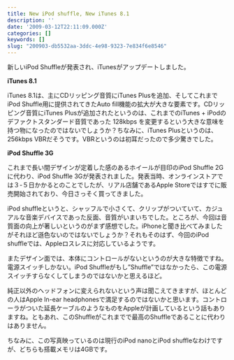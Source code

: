```yaml
---
title: New iPod shuffle, New iTunes 8.1
description: ''
date: '2009-03-12T22:11:09.000Z'
categories: []
keywords: []
slug: "200903-db5532aa-3ddc-4e98-9323-7e834f6e8546"
---
```

新しいiPod Shuffleが発表され、iTunesがアップデートしました。

**iTunes 8.1**

iTunes 8.1は、主にCDリッピング音質にiTunes Plusを追加、そしてこれまでiPod Shuffle用に提供されてきたAuto fill機能の拡大が大きな要素です。CDリッピング音質にiTunes Plusが追加されたというのは、これまでのiTunes + iPodのデファクトスタンダード音質であった 128kbps を変更するという大きな意味を持つ物になったのではないでしょうか？ちなみに、iTunes Plusというのは、 256kbps VBRだそうです。VBRというのは初耳だったので多少驚きでした。

**iPod Shuffle 3G**

これまで長い間デザインが定着した感のあるホイールが目印のiPod Shuffle 2Gに代わり、iPod Shuffle 3Gが発表されました。発表当時、オンラインストアでは３-５日かかるとのことでしたが、リアル店舗であるApple Storeではすでに販売開始されており、今日さっそく買ってきました。

iPod shuffleというと、シャッフルで小さくて、クリップがついていて、カジュアルな音楽デバイスであった反面、音質がいまいちでした。ところが、今回は音質面の向上が著しいというのがまず感想でした。iPhoneと聞き比べてみましたがそれほど遜色ないのではないでしょうか？それもそのはず、今回のiPod shuffleでは、Appleロスレスに対応しているようです。

またデザイン面では、本体にコントロールがないというのが大きな特徴ですね。電源スイッチしかない。iPod Shuffleがもし”Shuffle”ではなかったら、この電源スイッチすらなくしてしまうのではないかと思えるほど。

純正以外のヘッドフォンに変えられないという声は聞こえてきますが、ほとんどの人はApple In-ear headphonesで満足するのではないかと思います。コントローラがついた延長ケーブルのようなものをAppleが計画しているという話もありますね。ともあれ、このShuffleがこれまでで最高のShuffleであることに代わりはありません。

ちなみに、この写真映っているのは現行のiPod nanoとiPod shuffleなわけですが、どちらも搭載メモリは4GBです。